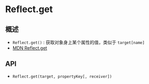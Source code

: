 # Reflect.get

## 概述

+ `Reflect.get()` : 获取对象身上某个属性的值，类似于 `target[name]`
+ [MDN Reflect.get](https://developer.mozilla.org/zh-CN/docs/Web/JavaScript/Reference/Global_Objects/Reflect/get)

## API

+ `Reflect.get(target, propertyKey[, receiver])`
